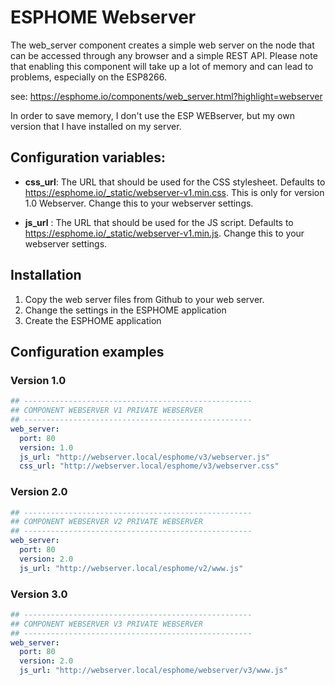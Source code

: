 # ESPHOME Webserver

The web_server component creates a simple web server on the node that can be accessed through any browser and a simple REST API. Please note that enabling this component will take up a lot of memory and can lead to problems, especially on the ESP8266.

see: <https://esphome.io/components/web_server.html?highlight=webserver>

In order to save memory, I don't use the ESP WEBserver, but my own version that I have installed on my server.


## Configuration variables:

 - **css_url**: The URL that should be used for the CSS stylesheet. Defaults to https://esphome.io/_static/webserver-v1.min.css. This is only for version 1.0 Webserver. Change this to your webserver settings.
 
 - **js_url** : The URL that should be used for the JS script. Defaults to https://esphome.io/_static/webserver-v1.min.js. Change this to your webserver settings.


## Installation

1. Copy the web server files from Github to your web server. 
2. Change the settings in the ESPHOME application 
3. Create the ESPHOME application

## Configuration examples


### Version 1.0

```yaml
## ---------------------------------------------------
## COMPONENT WEBSERVER V1 PRIVATE WEBSERVER
## ---------------------------------------------------
web_server:
  port: 80
  version: 1.0
  js_url: "http://webserver.local/esphome/v3/webserver.js"
  css_url: "http://webserver.local/esphome/v3/webserver.css"
```

### Version 2.0

```yaml
## ---------------------------------------------------
## COMPONENT WEBSERVER V2 PRIVATE WEBSERVER
## ---------------------------------------------------
web_server:
  port: 80
  version: 2.0
  js_url: "http://webserver.local/esphome/v2/www.js"
```


### Version 3.0

```yaml
## ---------------------------------------------------
## COMPONENT WEBSERVER V3 PRIVATE WEBSERVER
## ---------------------------------------------------
web_server:
  port: 80
  version: 2.0
  js_url: "http://webserver.local/esphome/webserver/v3/www.js"
```
